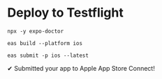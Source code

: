 # Deploy to Testflight

`npx -y expo-doctor`

`eas build --platform ios`

`eas submit -p ios --latest`

✔ Submitted your app to Apple App Store Connect!